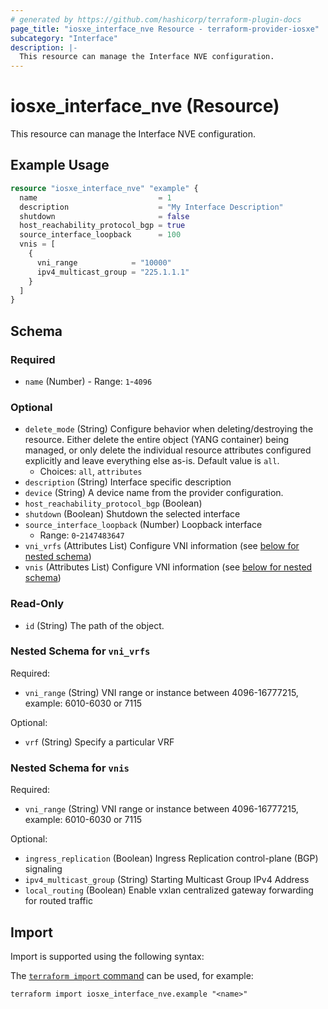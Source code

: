 ```yaml
---
# generated by https://github.com/hashicorp/terraform-plugin-docs
page_title: "iosxe_interface_nve Resource - terraform-provider-iosxe"
subcategory: "Interface"
description: |-
  This resource can manage the Interface NVE configuration.
---
```


# iosxe_interface_nve (Resource)

This resource can manage the Interface NVE configuration.

## Example Usage

```terraform
resource "iosxe_interface_nve" "example" {
  name                           = 1
  description                    = "My Interface Description"
  shutdown                       = false
  host_reachability_protocol_bgp = true
  source_interface_loopback      = 100
  vnis = [
    {
      vni_range            = "10000"
      ipv4_multicast_group = "225.1.1.1"
    }
  ]
}
```

<!-- schema generated by tfplugindocs -->
## Schema

### Required

- `name` (Number) - Range: `1`-`4096`

### Optional

- `delete_mode` (String) Configure behavior when deleting/destroying the resource. Either delete the entire object (YANG container) being managed, or only delete the individual resource attributes configured explicitly and leave everything else as-is. Default value is `all`.
  - Choices: `all`, `attributes`
- `description` (String) Interface specific description
- `device` (String) A device name from the provider configuration.
- `host_reachability_protocol_bgp` (Boolean)
- `shutdown` (Boolean) Shutdown the selected interface
- `source_interface_loopback` (Number) Loopback interface
  - Range: `0`-`2147483647`
- `vni_vrfs` (Attributes List) Configure VNI information (see [below for nested schema](#nestedatt--vni_vrfs))
- `vnis` (Attributes List) Configure VNI information (see [below for nested schema](#nestedatt--vnis))

### Read-Only

- `id` (String) The path of the object.

<a id="nestedatt--vni_vrfs"></a>
### Nested Schema for `vni_vrfs`

Required:

- `vni_range` (String) VNI range or instance between 4096-16777215, example: 6010-6030 or 7115

Optional:

- `vrf` (String) Specify a particular VRF


<a id="nestedatt--vnis"></a>
### Nested Schema for `vnis`

Required:

- `vni_range` (String) VNI range or instance between 4096-16777215, example: 6010-6030 or 7115

Optional:

- `ingress_replication` (Boolean) Ingress Replication control-plane (BGP) signaling
- `ipv4_multicast_group` (String) Starting Multicast Group IPv4 Address
- `local_routing` (Boolean) Enable vxlan centralized gateway forwarding for routed traffic

## Import

Import is supported using the following syntax:

The [`terraform import` command](https://developer.hashicorp.com/terraform/cli/commands/import) can be used, for example:

```shell
terraform import iosxe_interface_nve.example "<name>"
```
